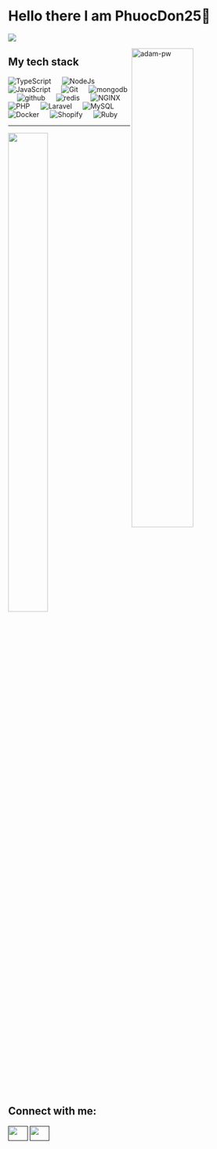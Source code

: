 # Hello there I am PhuocDon25👋

![](https://github.com/halfrost/halfrost/blob/master/icons/header_.png)


<p><img width="50%" align="right" src="https://github.com/Adam-pw/Adam-pw/blob/main/animation_500_kxa883sd.gif" alt="adam-pw" /></p>

## My tech stack

<p align="left"> 
  <a> 
    <img alt="TypeScript" src="https://img.shields.io/badge/-TypeScript-blue?logo=Typescript&logoColor=black">
  </a> 
  &emsp;
  <a> 
    <img alt="NodeJs" src="https://img.shields.io/badge/-NodeJS-green?logo=node.js&Color=white">
  </a> 
  &emsp;
  <a> 
     <img alt="JavaScript" src="https://img.shields.io/badge/JavaScript%20-%23F7DF1E.svg?logo=javascript&logoColor=black">
   </a>
  &emsp;
  <a>
    <img alt="Git" src="https://img.shields.io/badge/-git-red?logo=git&logoColor=white"/>
  </a>
  &emsp; 
  <a> 
     <img alt="mongodb" src="https://img.shields.io/badge/-mongoDb-green?logo=mongodb&logoColor=white">
   </a>
  &emsp;
  <a> 
    <img alt="github" src="https://img.shields.io/badge/-GitHub-black?logo=github&logoColor=white">
  </a>
  &emsp;
  <a>
    <img alt="redis" src="https://img.shields.io/badge/-redis-red?logo=redis&logoColor=white"/>
  </a>
  &emsp;
  <a>
    <img alt="NGINX" src="https://img.shields.io/badge/-NGINX-yellow?logo=nginx&logoColor=white"/>
  </a>
  &emsp;
  <a>
    <img alt="PHP" src="https://img.shields.io/badge/-PHP-blue?logo=php&logoColor=white"/>
  </a>
  &emsp;
  <a>
    <img alt="Laravel" src="https://img.shields.io/badge/-Laravel-red?logo=laravel&logoColor=white"/>
  </a>
  &emsp;
  <a>
    <img alt="MySQL" src="https://img.shields.io/badge/-MySQL-orange?logo=mysql&logoColor=white"/>
  </a>
  &emsp;
  <a>
    <img alt="Docker" src="https://img.shields.io/badge/-Docker-blue?logo=docker&logoColor=white"/>
  </a>
  &emsp;
  <a>
    <img alt="Shopify" src="https://img.shields.io/badge/-Shopify-green?logo=shopify&logoColor=white"/>
  </a>
  &emsp;
  <a>
    <img alt="Ruby" src="https://img.shields.io/badge/-Ruby-red?logo=ruby&logoColor=white"/>
  </a>
</p>

-----
<p align="left">
  <img height="50%" width="40%" src ="https://github-readme-stats.vercel.app/api?username=phuocdon25">
 </p>
 
## Connect with me:
<p align="left">
  <a href="" target="blank"><img align="center"
      src="https://raw.githubusercontent.com/rahuldkjain/github-profile-readme-generator/master/src/images/icons/Social/linked-in-alt.svg"
      alt="" height="30" width="40" /></a>
  <a href="" target="blank"><img align="center"
      src="https://raw.githubusercontent.com/rahuldkjain/github-profile-readme-generator/master/src/images/icons/Social/instagram.svg"
      alt="" height="30" width="40" /></a>
</p>
